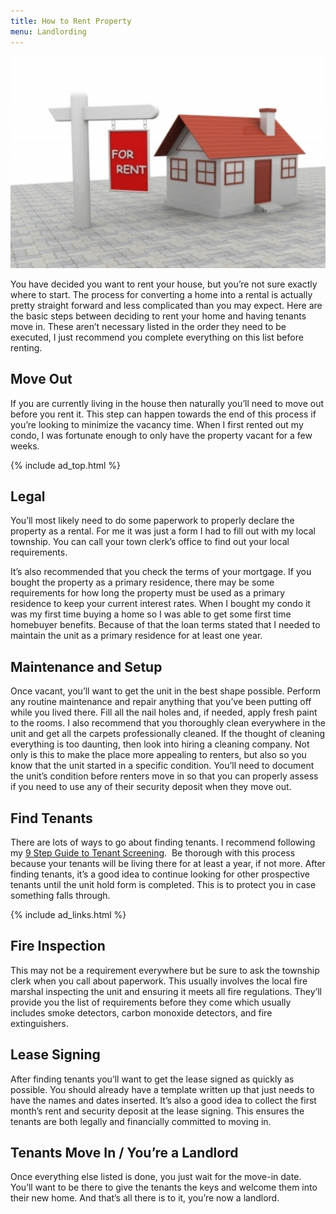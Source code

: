 ```yaml
---
title: How to Rent Property
menu: Landlording
---
```


![House for Rent](/images/house_for_rent.jpg)

You have decided you want to rent your house, but you’re not sure exactly where to start. The process for converting a home into a rental is actually pretty straight forward and less complicated than you may expect. Here are the basic steps between deciding to rent your home and having tenants move in. These aren’t necessary listed in the order they need to be executed, I just recommend you complete everything on this list before renting.

## Move Out

If you are currently living in the house then naturally you’ll need to move out before you rent it. This step can happen towards the end of this process if you’re looking to minimize the vacancy time. When I first rented out my condo, I was fortunate enough to only have the property vacant for a few weeks.

{% include ad_top.html %}

## Legal

You’ll most likely need to do some paperwork to properly declare the property as a rental. For me it was just a form I had to fill out with my local township. You can call your town clerk’s office to find out your local requirements.

It’s also recommended that you check the terms of your mortgage. If you bought the property as a primary residence, there may be some requirements for how long the property must be used as a primary residence to keep your current interest rates. When I bought my condo it was my first time buying a home so I was able to get some first time homebuyer benefits. Because of that the loan terms stated that I needed to maintain the unit as a primary residence for at least one year.

## Maintenance and Setup

Once vacant, you’ll want to get the unit in the best shape possible. Perform any routine maintenance and repair anything that you’ve been putting off while you lived there. Fill all the nail holes and, if needed, apply fresh paint to the rooms. I also recommend that you thoroughly clean everywhere in the unit and get all the carpets professionally cleaned. If the thought of cleaning everything is too daunting, then look into hiring a cleaning company. Not only is this to make the place more appealing to renters, but also so you know that the unit started in a specific condition. You’ll need to document the unit’s condition before renters move in so that you can properly assess if you need to use any of their security deposit when they move out.

## Find Tenants

There are lots of ways to go about finding tenants. I recommend following my [9 Step Guide to Tenant Screening][1].  Be thorough with this process because your tenants will be living there for at least a year, if not more. After finding tenants, it’s a good idea to continue looking for other prospective tenants until the unit hold form is completed. This is to protect you in case something falls through.

{% include ad_links.html %}

## Fire Inspection

This may not be a requirement everywhere but be sure to ask the township clerk when you call about paperwork. This usually involves the local fire marshal inspecting the unit and ensuring it meets all fire regulations. They’ll provide you the list of requirements before they come which usually includes smoke detectors, carbon monoxide detectors, and fire extinguishers.

## Lease Signing

After finding tenants you’ll want to get the lease signed as quickly as possible. You should already have a template written up that just needs to have the names and dates inserted. It’s also a good idea to collect the first month&#8217;s rent and security deposit at the lease signing. This ensures the tenants are both legally and financially committed to moving in.

## Tenants Move In / You’re a Landlord

Once everything else listed is done, you just wait for the move-in date. You’ll want to be there to give the tenants the keys and welcome them into their new home. And that’s all there is to it, you’re now a landlord.

 [1]: /landlording/screening
